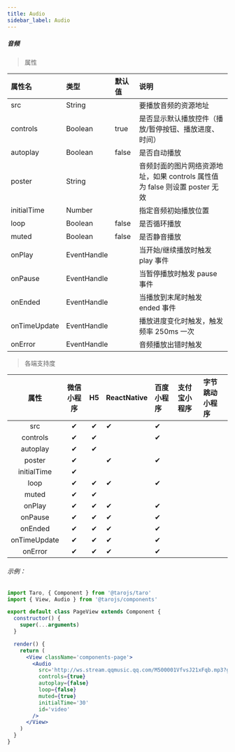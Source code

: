 ```yaml
---
title: Audio
sidebar_label: Audio
---
```


##### 音频

> 属性

| 属性名 | 类型 | 默认值 | 说明 |
| :- | :- | :- | :- |
| src            | String      |        | 要播放音频的资源地址                                         |
| controls       | Boolean     | true   | 是否显示默认播放控件（播放/暂停按钮、播放进度、时间）        |
| autoplay       | Boolean     | false  | 是否自动播放                                                 |
| poster         | String      |        | 音频封面的图片网络资源地址，如果 controls 属性值为 false 则设置 poster 无效 |
| initialTime   | Number      |        | 指定音频初始播放位置                                         |
| loop           | Boolean     | false  | 是否循环播放                                                 |
| muted          | Boolean     | false  | 是否静音播放                                                 |
| onPlay       | EventHandle |        | 当开始/继续播放时触发 play 事件                                |
| onPause      | EventHandle |        | 当暂停播放时触发 pause 事件                                  |
| onEnded      | EventHandle |        | 当播放到末尾时触发 ended 事件                                |
| onTimeUpdate | EventHandle |        | 播放进度变化时触发，触发频率 250ms 一次 |
| onError      | EventHandle |        | 音频播放出错时触发                                           |

>各端支持度

| 属性 | 微信小程序 | H5 | ReactNative | 百度小程序 | 支付宝小程序 | 字节跳动小程序 |
| :-: | :-: | :-: | :- | :- | :- | :- |
| src          | ✔ | ✔ | ✔ | ✔ |  |  |
| controls     | ✔ | ✔ |  | ✔ |  |  |
| autoplay     | ✔ | ✔ |  |  | |  |
| poster       | ✔ |  | ✔ | ✔ | |  |
| initialTime  | ✔ |  |  |  |  |  |
| loop         | ✔ | ✔ | ✔ | ✔ |  |  |
| muted        | ✔ | ✔ |  |  |  |  |
| onPlay       | ✔ | ✔ | ✔ | ✔ |  |  |
| onPause      | ✔ | ✔ | ✔ | ✔ |  |  |
| onEnded      | ✔ | ✔ | ✔ | ✔ |  |  |
| onTimeUpdate | ✔ | ✔ | ✔ | ✔ |  |  |
| onError      | ✔ | ✔ | ✔ | ✔ |  |  |

###### 示例：
```jsx
import Taro, { Component } from '@tarojs/taro'
import { View, Audio } from '@tarojs/components'

export default class PageView extends Component {
  constructor() {
    super(...arguments)
  }

  render() {
    return (
      <View className='components-page'>
        <Audio
          src='http://ws.stream.qqmusic.qq.com/M500001VfvsJ21xFqb.mp3?guid=ffffffff82def4af4b12b3cd9337d5e7&uin=346897220&vkey=6292F51E1E384E06DCBDC9AB7C49FD713D632D313AC4858BACB8DDD29067D3C601481D36E62053BF8DFEAF74C0A5CCFADD6471160CAF3E6A&fromtag=46'
          controls={true}
          autoplay={false}
          loop={false}
          muted={true}
          initialTime='30'
          id='video'
        />
      </View>
    )
  }
}
```
